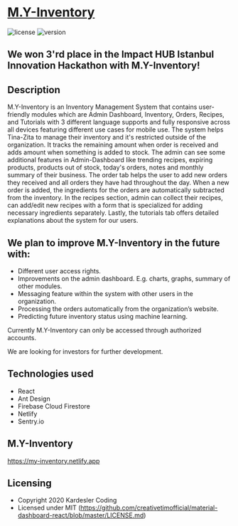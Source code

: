 # [M.Y-Inventory](https://github.com/bertacsevercan/tina-zita.v2)

![license](https://img.shields.io/badge/license-MIT-blue.svg) ![version](https://img.shields.io/badge/version-0.4.9-blue.svg)

## We won 3'rd place in the Impact HUB Istanbul Innovation Hackathon with M.Y-Inventory!

## Description

M.Y-Inventory is an Inventory Management System that contains user-friendly modules which are Admin Dashboard, Inventory, Orders, Recipes, and Tutorials with 3 different language supports and fully responsive across all devices featuring different use cases for mobile use.
The system helps Tina-Zita to manage their inventory and it's restricted outside of the organization.
It tracks the remaining amount when order is received and adds amount when something is added to stock.
The admin can see some additional features in Admin-Dashboard like trending recipes, expiring products, products out of stock, today's orders, notes
and monthly summary of their business.
The order tab helps the user to add new orders they received and all orders they have had throughout the day. When a new order is added,
the ingredients for the orders are automatically subtracted from the inventory.
In the recipes section, admin can collect their recipes, can add/edit new recipes with a form that is specialized for adding necessary ingredients separately.
Lastly, the tutorials tab offers detailed explanations about the system for our users.
## We plan to improve M.Y-Inventory in the future with:
- Different user access rights.
- Improvements on the admin dashboard. E.g. charts, graphs, summary of other modules.
- Messaging feature within the system with other users in the organization.
- Processing the orders automatically from the organization’s website.
- Predicting future inventory status using machine learning.

Currently M.Y-Inventory can only be accessed through authorized accounts.

We are looking for investors for further development.

## Technologies used

- React
- Ant Design
- Firebase Cloud Firestore
- Netlify
- Sentry.io

## M.Y-Inventory

https://my-inventory.netlify.app


## Licensing

- Copyright 2020 Kardesler Coding
- Licensed under MIT (https://github.com/creativetimofficial/material-dashboard-react/blob/master/LICENSE.md)
